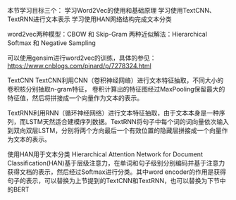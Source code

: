 本节学习目标三个：
学习Word2Vec的使用和基础原理
学习使用TextCNN、TextRNN进行文本表示
学习使用HAN网络结构完成文本分类


word2vec两种模型：CBOW 和 Skip-Gram
两种近似解法：Hierarchical Softmax 和 Negative Sampling

可以使用gensim进行word2vec的训练，具体的参见：https://www.cnblogs.com/pinard/p/7278324.html

TextCNN
TextCNN利用CNN（卷积神经网络）进行文本特征抽取，不同大小的卷积核分别抽取n-gram特征，
卷积计算出的特征图经过MaxPooling保留最大的特征值，然后将拼接成一个向量作为文本的表示。

TextRNN利用RNN（循环神经网络）进行文本特征抽取，由于文本本身是一种序列，而LSTM天然适合建模序列数据。TextRNN将句子中每个词的词向量依次输入到双向双层LSTM，分别将两个方向最后一个有效位置的隐藏层拼接成一个向量作为文本的表示。

使用HAN用于文本分类
Hierarchical Attention Network for Document Classification(HAN)基于层级注意力，在单词和句子级别分别编码并基于注意力获得文档的表示，然后经过Softmax进行分类。其中word encoder的作用是获得句子的表示，可以替换为上节提到的TextCNN和TextRNN，也可以替换为下节中的BERT